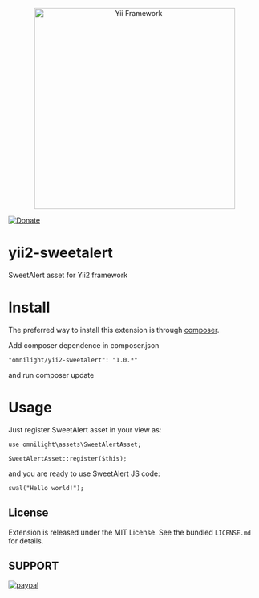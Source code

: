 <p align="center">
    <a href="http://www.yiiframework.com/" target="_blank">
        <img src="http://static.yiiframework.com/files/logo/yii.png" width="400" alt="Yii Framework" />
    </a>
</p>

[![Donate](https://img.shields.io/badge/Donate-PayPal-green.svg)](https://www.paypal.com/cgi-bin/webscr?cmd=_donations&business=contact@inquid.co&item_name=Yii2+extensions+support&item_number=22+Campaign&amount=5%2e00&currency_code=USD)

# yii2-sweetalert
SweetAlert asset for Yii2 framework

# Install 

The preferred way to install this extension is through [composer](http://getcomposer.org/download/).

Add composer dependence in composer.json

```
"omnilight/yii2-sweetalert": "1.0.*"
```

and run composer update

# Usage

Just register SweetAlert asset in your view as:
```
use omnilight\assets\SweetAlertAsset;

SweetAlertAsset::register($this);
```

and you are ready to use SweetAlert JS code:
```
swal("Hello world!");
```

## License
Extension is released under the MIT License. See the bundled `LICENSE.md` for details.


SUPPORT
-----
[![paypal](https://www.paypalobjects.com/en_US/i/btn/btn_donateCC_LG.gif)](https://www.paypal.com/cgi-bin/webscr?cmd=_donations&business=contact@inquid.co&item_name=Yii2+extensions+support&item_number=22+Campaign&amount=5%2e00&currency_code=USD)
